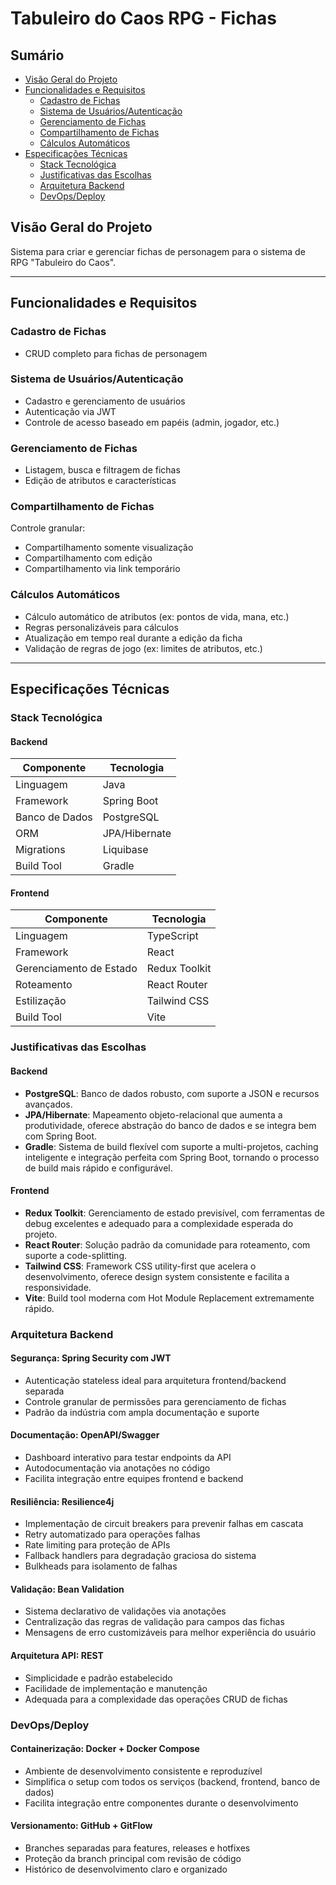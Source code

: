 # Tabuleiro do Caos RPG - Fichas

## Sumário
- [Visão Geral do Projeto](#visão-geral-do-projeto)
- [Funcionalidades e Requisitos](#funcionalidades-e-requisitos)
  - [Cadastro de Fichas](#cadastro-de-fichas)
  - [Sistema de Usuários/Autenticação](#sistema-de-usuáriosautenticação)
  - [Gerenciamento de Fichas](#gerenciamento-de-fichas)
  - [Compartilhamento de Fichas](#compartilhamento-de-fichas)
  - [Cálculos Automáticos](#cálculos-automáticos)
- [Especificações Técnicas](#especificações-técnicas)
  - [Stack Tecnológica](#stack-tecnológica)
  - [Justificativas das Escolhas](#justificativas-das-escolhas)
  - [Arquitetura Backend](#arquitetura-backend)
  - [DevOps/Deploy](#devopsdeploy)

## Visão Geral do Projeto

Sistema para criar e gerenciar fichas de personagem para o sistema de RPG "Tabuleiro do Caos".

---

## Funcionalidades e Requisitos

### Cadastro de Fichas
- CRUD completo para fichas de personagem

### Sistema de Usuários/Autenticação
- Cadastro e gerenciamento de usuários
- Autenticação via JWT
- Controle de acesso baseado em papéis (admin, jogador, etc.)

### Gerenciamento de Fichas
- Listagem, busca e filtragem de fichas
- Edição de atributos e características

### Compartilhamento de Fichas
Controle granular:
- Compartilhamento somente visualização
- Compartilhamento com edição
- Compartilhamento via link temporário

### Cálculos Automáticos
- Cálculo automático de atributos (ex: pontos de vida, mana, etc.)
- Regras personalizáveis para cálculos
- Atualização em tempo real durante a edição da ficha
- Validação de regras de jogo (ex: limites de atributos, etc.)

---

## Especificações Técnicas

### Stack Tecnológica

#### Backend
| Componente | Tecnologia |
|------------|------------|
| Linguagem | Java |
| Framework | Spring Boot |
| Banco de Dados | PostgreSQL |
| ORM | JPA/Hibernate |
| Migrations | Liquibase |
| Build Tool | Gradle |

#### Frontend
| Componente | Tecnologia |
|------------|------------|
| Linguagem | TypeScript |
| Framework | React |
| Gerenciamento de Estado | Redux Toolkit |
| Roteamento | React Router |
| Estilização | Tailwind CSS |
| Build Tool | Vite |

### Justificativas das Escolhas

#### Backend
- **PostgreSQL**: Banco de dados robusto, com suporte a JSON e recursos avançados.
- **JPA/Hibernate**: Mapeamento objeto-relacional que aumenta a produtividade, oferece abstração do banco de dados e se integra bem com Spring Boot.
- **Gradle**: Sistema de build flexível com suporte a multi-projetos, caching inteligente e integração perfeita com Spring Boot, tornando o processo de build mais rápido e configurável.

#### Frontend
- **Redux Toolkit**: Gerenciamento de estado previsível, com ferramentas de debug excelentes e adequado para a complexidade esperada do projeto.
- **React Router**: Solução padrão da comunidade para roteamento, com suporte a code-splitting.
- **Tailwind CSS**: Framework CSS utility-first que acelera o desenvolvimento, oferece design system consistente e facilita a responsividade.
- **Vite**: Build tool moderna com Hot Module Replacement extremamente rápido.

### Arquitetura Backend

#### Segurança: Spring Security com JWT
- Autenticação stateless ideal para arquitetura frontend/backend separada
- Controle granular de permissões para gerenciamento de fichas
- Padrão da indústria com ampla documentação e suporte

#### Documentação: OpenAPI/Swagger
- Dashboard interativo para testar endpoints da API
- Autodocumentação via anotações no código
- Facilita integração entre equipes frontend e backend

#### Resiliência: Resilience4j
- Implementação de circuit breakers para prevenir falhas em cascata
- Retry automatizado para operações falhas
- Rate limiting para proteção de APIs
- Fallback handlers para degradação graciosa do sistema
- Bulkheads para isolamento de falhas

#### Validação: Bean Validation
- Sistema declarativo de validações via anotações
- Centralização das regras de validação para campos das fichas
- Mensagens de erro customizáveis para melhor experiência do usuário

#### Arquitetura API: REST
- Simplicidade e padrão estabelecido
- Facilidade de implementação e manutenção
- Adequada para a complexidade das operações CRUD de fichas

### DevOps/Deploy

#### Containerização: Docker + Docker Compose
- Ambiente de desenvolvimento consistente e reproduzível
- Simplifica o setup com todos os serviços (backend, frontend, banco de dados)
- Facilita integração entre componentes durante o desenvolvimento

#### Versionamento: GitHub + GitFlow
- Branches separadas para features, releases e hotfixes
- Proteção da branch principal com revisão de código
- Histórico de desenvolvimento claro e organizado